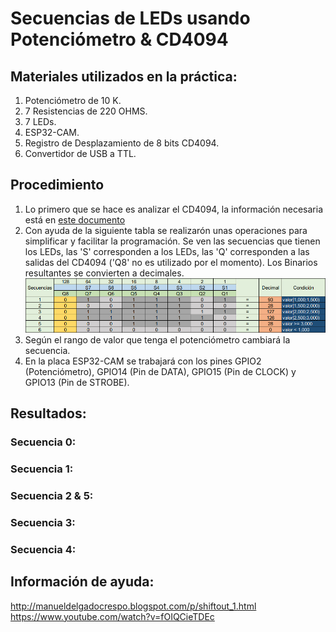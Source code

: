 # Secuencias de LEDs usando Potenciómetro & CD4094

## Materiales utilizados en la práctica:

1. Potenciómetro de 10 K.
2. 7 Resistencias de 220 OHMS.
3. 7 LEDs.
4. ESP32-CAM.
5. Registro de Desplazamiento de 8 bits CD4094.
6. Convertidor de USB a TTL.

## Procedimiento

1. Lo primero que se hace es analizar el CD4094, la información necesaria está en [este documento](./assets/CD4094.pdf)
2. Con ayuda de la siguiente tabla se realizarón unas operaciones para simplificar y facilitar la programación. Se ven las secuencias que tienen los LEDs, las 'S' corresponden a los LEDs, las 'Q' corresponden a las salidas del CD4094 ('Q8' no es utilizado por el momento). Los Binarios resultantes se convierten a decimales.
![](./assets/secuencias.jpeg)
4. Según el rango de valor que tenga el potenciómetro cambiará la secuencia.
5. En la placa ESP32-CAM se trabajará con los pines GPIO2 (Potenciómetro), GPIO14 (Pin de DATA), GPIO15 (Pin de CLOCK) y GPIO13 (Pin de STROBE).

## Resultados:
### Secuencia 0:

### Secuencia 1:

### Secuencia 2 & 5:

### Secuencia 3:

### Secuencia 4:

## Información de ayuda:

http://manueldelgadocrespo.blogspot.com/p/shiftout_1.html
https://www.youtube.com/watch?v=fOIQCieTDEc
